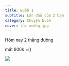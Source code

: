 ```yaml
---
title: Buồn 1
subTitle: Lần đầu của 2 bạn
category: Chuyện buồn
cover: tải-xuống.jpg
---
```

Hôm nay 2 thằng đường

mất 800k =((

![](tải-xuống-1-.jpg)